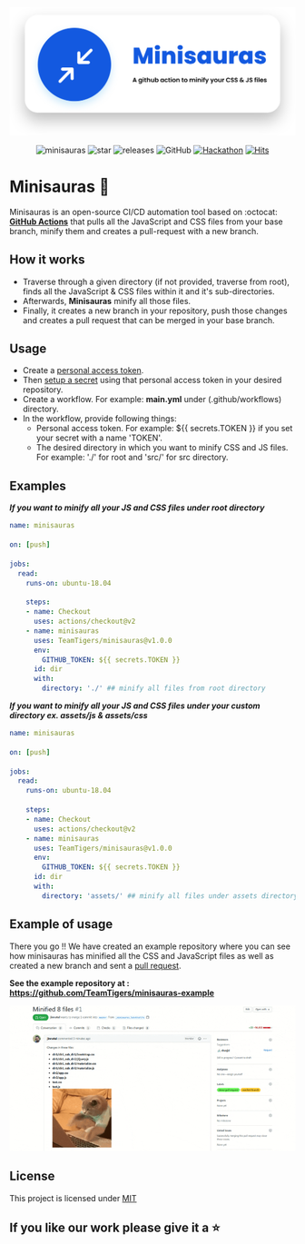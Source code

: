 <div align="center">

![banner](assets/icons/icon.svg)

![minisauras](https://img.shields.io/github/workflow/status/teamtigers/minisauras/minisauras?color=00c853&labelColor=212121&label=minisauras&logo=github&logoColor=ffffff)
![star](https://img.shields.io/github/stars/teamtigers/minisauras?color=536dfe&logo=github&labelColor=212121&logoColor=ffffff)
![releases](https://img.shields.io/github/v/release/teamtigers/minisauras?color=3d5afe&label=minisauras&labelColor=212121&logo=github%20actions&logoColor=ffffff)
![GitHub](https://img.shields.io/github/license/teamtigers/minisauras?color=00c853&labelColor=212121&logo=sprint&logoColor=ffffff)
[![Hackathon](https://img.shields.io/badge/%20-actions%20hackathon-black?color=14171A&labelColor=3f51b5&logo=dev.to&logoColor=ffffff)](https://dev.to/_shunjid/minisauras-a-github-action-to-minify-css-and-js-files-34b9)
[![Hits](https://hits.seeyoufarm.com/api/count/incr/badge.svg?url=https%3A%2F%2Fgithub.com%2Fteamtigers%2Fminisauras&count_bg=%23212121&title_bg=%23512da8&icon=buzzfeed.svg&icon_color=%23FFFFFF&title=vistited&edge_flat=false)](https://hits.seeyoufarm.com)

</div>



# Minisauras :tada:
Minisauras is an open-source CI/CD automation tool based on :octocat: [**GitHub Actions**](https://github.com/features/actions) that pulls all the JavaScript and CSS files from your base branch, minify them and creates a pull-request with a new branch. 

## How it works
- Traverse through a given directory (if not provided, traverse from root), finds all the JavaScript & CSS files within it and it's sub-directories. 
- Afterwards, **Minisauras** minify all those files.
- Finally, it creates a new branch in your repository, push those changes and creates a pull request that can be merged in your base branch.

## Usage
- Create a [personal access token](https://docs.github.com/en/github/authenticating-to-github/creating-a-personal-access-token).
- Then [setup a secret](https://docs.github.com/en/actions/configuring-and-managing-workflows/creating-and-storing-encrypted-secrets) using that personal access token in your desired repository.
- Create a workflow. For example: **main.yml** under (.github/workflows) directory.
- In the workflow, provide following things:
    * Personal access token. For example: ${{ secrets.TOKEN }} if you set your secret with a name 'TOKEN'.
    * The desired directory in which you want to minify CSS and JS files. For example: './' for root and 'src/' for src directory.

## Examples

_**If you want to minify all your JS and CSS files under root directory**_

```yml
name: minisauras

on: [push]

jobs:
  read:
    runs-on: ubuntu-18.04

    steps:
    - name: Checkout
      uses: actions/checkout@v2
    - name: minisauras
      uses: TeamTigers/minisauras@v1.0.0
      env:
        GITHUB_TOKEN: ${{ secrets.TOKEN }}
      id: dir
      with:
        directory: './' ## minify all files from root directory
```


_**If you want to minify all your JS and CSS files under your custom directory ex. assets/js & assets/css**_

```yml
name: minisauras

on: [push]

jobs:
  read:
    runs-on: ubuntu-18.04

    steps:
    - name: Checkout
      uses: actions/checkout@v2
    - name: minisauras
      uses: TeamTigers/minisauras@v1.0.0
      env:
        GITHUB_TOKEN: ${{ secrets.TOKEN }}
      id: dir
      with:
        directory: 'assets/' ## minify all files under assets directory
```

## Example of usage

There you go !! We have created an example repository where you can see how minisauras has minified all the CSS and JavaScript files as well as created a new branch and sent a [pull request](https://github.com/TeamTigers/minisauras-example/pull/1).

**See the example repository at :** **https://github.com/TeamTigers/minisauras-example**

[![cat](assets/images/cat-pr.gif)](https://github.com/TeamTigers/minisauras-example/)

## License 
This project is licensed under [MIT](LICENSE)

## If you like our work please give it a :star:
